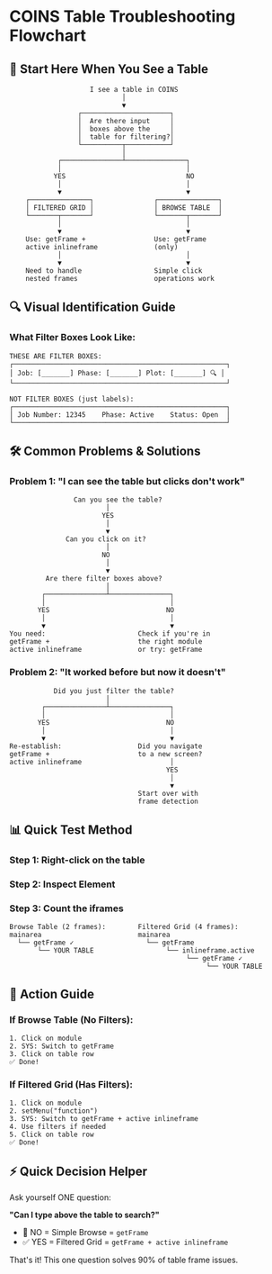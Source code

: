# COINS Table Troubleshooting Flowchart

## 🚦 Start Here When You See a Table

```
                    I see a table in COINS
                            │
                            ▼
                 ┌──────────────────────┐
                 │  Are there input     │
                 │  boxes above the     │
                 │  table for filtering?│
                 └──────────┬───────────┘
                            │
            ┌───────────────┴───────────────┐
            │                               │
           YES                              NO
            │                               │
            ▼                               ▼
    ┌───────────────┐               ┌───────────────┐
    │ FILTERED GRID │               │ BROWSE TABLE  │
    └───────┬───────┘               └───────┬───────┘
            │                               │
            ▼                               ▼
    Use: getFrame +                 Use: getFrame
    active inlineframe              (only)
            │                               │
            ▼                               ▼
    Need to handle                  Simple click
    nested frames                   operations work
```

## 🔍 Visual Identification Guide

### What Filter Boxes Look Like:

```
THESE ARE FILTER BOXES:
┌─────────────────────────────────────────────────────┐
│ Job: [_______] Phase: [_______] Plot: [_______] 🔍 │
└─────────────────────────────────────────────────────┘

NOT FILTER BOXES (just labels):
┌─────────────────────────────────────────────────────┐
│ Job Number: 12345    Phase: Active    Status: Open  │
└─────────────────────────────────────────────────────┘
```

## 🛠️ Common Problems & Solutions

### Problem 1: "I can see the table but clicks don't work"

```
                Can you see the table?
                        │
                       YES
                        │
                        ▼
              Can you click on it?
                        │
                       NO
                        │
                        ▼
         Are there filter boxes above?
                        │
        ┌───────────────┴───────────────┐
        │                               │
       YES                             NO
        │                               │
        ▼                               ▼
You need:                       Check if you're in
getFrame +                      the right module
active inlineframe              or try: getFrame
```

### Problem 2: "It worked before but now it doesn't"

```
           Did you just filter the table?
                        │
        ┌───────────────┴───────────────┐
        │                               │
       YES                             NO
        │                               │
        ▼                               ▼
Re-establish:                   Did you navigate
getFrame +                      to a new screen?
active inlineframe                      │
                                       YES
                                        │
                                        ▼
                                Start over with
                                frame detection
```

## 📊 Quick Test Method

### Step 1: Right-click on the table
### Step 2: Inspect Element
### Step 3: Count the iframes

```
Browse Table (2 frames):        Filtered Grid (4 frames):
mainarea                        mainarea
  └── getFrame ✓                  └── getFrame
       └── YOUR TABLE                  └── inlineframe.active
                                            └── getFrame ✓
                                                 └── YOUR TABLE
```

## 🎯 Action Guide

### If Browse Table (No Filters):
```
1. Click on module
2. SYS: Switch to getFrame
3. Click on table row
✅ Done!
```

### If Filtered Grid (Has Filters):
```
1. Click on module
2. setMenu("function")
3. SYS: Switch to getFrame + active inlineframe
4. Use filters if needed
5. Click on table row
✅ Done!
```

## ⚡ Quick Decision Helper

Ask yourself ONE question:

**"Can I type above the table to search?"**
- 🚫 NO = Simple Browse = `getFrame`
- ✅ YES = Filtered Grid = `getFrame + active inlineframe`

That's it! This one question solves 90% of table frame issues.
